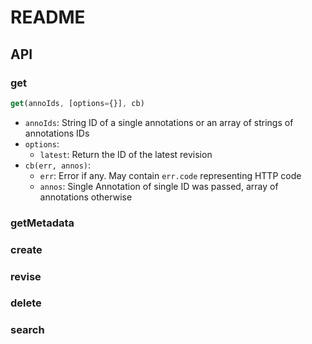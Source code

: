 # README

## API

### get

```js
get(annoIds, [options={}], cb)
```

* `annoIds`: String ID of a single annotations or an array of strings of annotations IDs
* `options`:
  * `latest`: Return the ID of the latest revision
* `cb(err, annos)`:
  * `err`: Error if any. May contain `err.code` representing HTTP code
  * `annos`: Single Annotation of single ID was passed, array of annotations otherwise

### getMetadata

### create

### revise

### delete

### search
